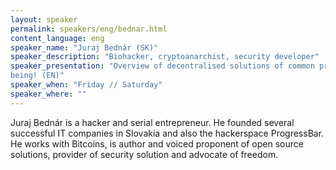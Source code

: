```yaml
---
layout: speaker
permalink: speakers/eng/bednar.html
content_language: eng
speaker_name: "Juraj Bednár (SK)"
speaker_description: "Biohacker, cryptoanarchist, security developer"
speaker_presentation: "Overview of decentralised solutions of common problems on the Internet (EN) // Biohacking - how to hack your biology to have lots of energy, brain power and become superhuman. Use your freedoms to enhance your state of
being! (EN)"
speaker_when: "Friday // Saturday"
speaker_where: ""
---
```


Juraj Bednár is a hacker and serial entrepreneur. He founded several successful IT companies in Slovakia and also the hackerspace ProgressBar. He works with Bitcoins, is author and voiced proponent of open source solutions, provider of security solution and advocate of freedom.
